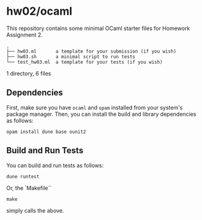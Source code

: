# hw02/ocaml

This repository contains some minimal OCaml starter files for Homework Assignment 2.

```
.
├── hw03.ml       a template for your submission (if you wish)
├── hw03.sh       a minimal script to run tests
└── test_hw03.ml  a template for your tests (if you wish)
```

1 directory, 6 files

## Dependencies

First, make sure you have `ocaml` and `opam` installed from your system's package manager. Then, you can install the build and library dependencies as follows:

```
opam install dune base ounit2
```

## Build and Run Tests

You can build and run tests as follows:

```
dune runtest
```

Or, the `Makefile``

```
make
```

simply calls the above.